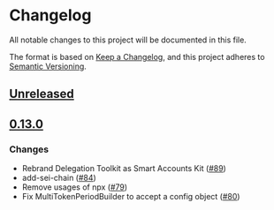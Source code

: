 # Changelog

All notable changes to this project will be documented in this file.

The format is based on [Keep a Changelog](https://keepachangelog.com/en/1.0.0/),
and this project adheres to [Semantic Versioning](https://semver.org/spec/v2.0.0.html).

## [Unreleased]

## [0.13.0]

### Changes

- Rebrand Delegation Toolkit as Smart Accounts Kit ([#89](https://github.com/MetaMask/smart-accounts-kit.git/pull/89))
- add-sei-chain ([#84](https://github.com/MetaMask/smart-accounts-kit.git/pull/84))
- Remove usages of npx ([#79](https://github.com/MetaMask/smart-accounts-kit.git/pull/79))
- Fix MultiTokenPeriodBuilder to accept a config object ([#80](https://github.com/MetaMask/smart-accounts-kit.git/pull/80))

[Unreleased]: https://github.com/MetaMask/smart-accounts-kit.git/compare/@metamask/delegation-deployments@0.13.0...HEAD
[0.13.0]: https://github.com/MetaMask/smart-accounts-kit.git/releases/tag/@metamask/delegation-deployments@0.13.0
